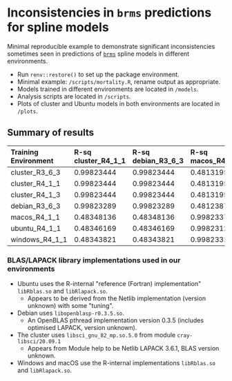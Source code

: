 # Inconsistencies in `brms` predictions for spline models

Minimal reproducible example to demonstrate significant inconsistencies sometimes seen in predictions of [`brms`](https://paul-buerkner.github.io/brms/) spline models in different environments.

 - Run `renv::restore()` to set up the package environment.
 - Minimal example: `/scripts/mortality.R`, rename output as appropriate.
 - Models trained in different environments are located in `/models`.
 - Analysis scripts are located in `/scripts`.
 - Plots of cluster and Ubuntu models in both environments are located in `/plots`.

## Summary of results

|Training Environment |R-sq cluster_R4_1_1 |R-sq debian_R3_6_3 |R-sq macos_R4_1_1 |R-sq ubuntu_R4_1_1 |R-sq windows_R4_1_1 |
|:--------------------|:-------------------|:------------------|:-----------------|:------------------|:-------------------|
|cluster_R3_6_3       |0.99823444          |0.99823444         |0.48131956        |0.48131956         |0.48131956          |
|cluster_R4_1_1       |0.99823444          |0.99823444         |0.48131956        |0.48131956         |0.48131956          |
|cluster_R4_1_3       |0.99823444          |0.99823444         |0.48131956        |0.48131956         |0.48131956          |
|debian_R3_6_3        |0.99823289          |0.99823289         |0.48123877        |0.48123877         |0.48123877          |
|macos_R4_1_1         |0.48348136          |0.48348136         |0.99823370        |0.99823370         |0.99823370          |
|ubuntu_R4_1_1        |0.48346169          |0.48346169         |0.99823124        |0.99823124         |0.99823124          |
|windows_R4_1_1       |0.48343821          |0.48343821         |0.99823314        |0.99823314         |0.99823314          |

### BLAS/LAPACK library implementations used in our environments
 - Ubuntu uses the R-internal "reference (Fortran) implementation" `libRblas.so` and `libRlapack.so`.
   - Appears to be derived from the Netlib implementation (version unknown) with some "tuning".
 - Debian uses `libopenblasp-r0.3.5.so`.
   - An OpenBLAS pthread implementation version 0.3.5 (includes optimised LAPACK, version unknown).
 - The cluster uses `libsci_gnu_82_mp.so.5.0` from module `cray-libsci/20.09.1`
   - Appears from Module help to be Netlib LAPACK 3.6.1, BLAS version unknown.
 - Windows and macOS use the R-internal implementations `libRblas.so` and `libRlapack.so`.
